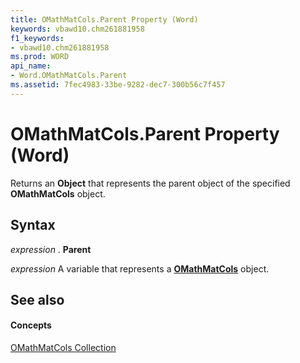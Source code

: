 ```yaml
---
title: OMathMatCols.Parent Property (Word)
keywords: vbawd10.chm261881958
f1_keywords:
- vbawd10.chm261881958
ms.prod: WORD
api_name:
- Word.OMathMatCols.Parent
ms.assetid: 7fec4983-33be-9282-dec7-300b56c7f457
---
```



# OMathMatCols.Parent Property (Word)

Returns an  **Object** that represents the parent object of the specified **OMathMatCols** object.


## Syntax

 _expression_ . **Parent**

 _expression_ A variable that represents a **[OMathMatCols](omathmatcols-object-word.md)** object.


## See also


#### Concepts


[OMathMatCols Collection](omathmatcols-object-word.md)

